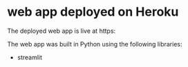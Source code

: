 # web app deployed on Heroku

The deployed web app is live at https:



The web app was built in Python using the following libraries:
* streamlit
